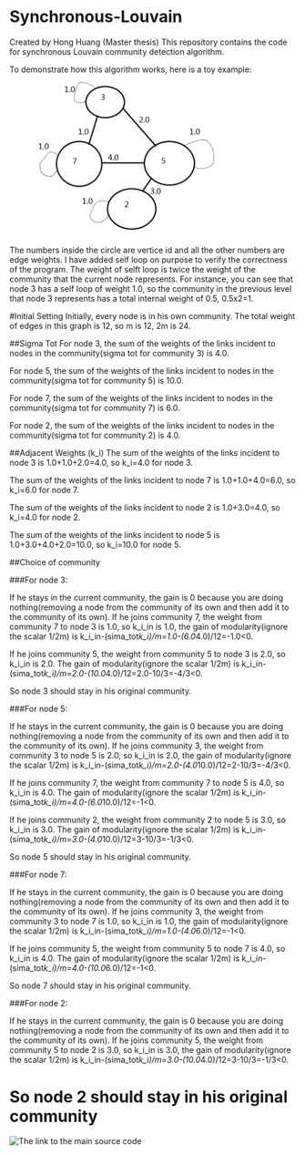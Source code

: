 Synchronous-Louvain
===================
Created by Hong Huang
(Master thesis)
This repository contains the code for synchronous Louvain community detection algorithm. 

To demonstrate how this algorithm works, here is a toy example:
![The toy example](simulation.png)

The numbers inside the circle are vertice id and all the other numbers are edge weights. I have added self loop on purpose to verify the correctness of the program. The weight of selft loop is twice the weight of the community that the current node represents. For instance, you can see that node 3 has a self loop of weight 1.0, so the community in the previous level that node 3 represents has a total internal weight of 0.5, 0.5x2=1.

#Initial Setting
Initially, every node is in his own community. The total weight of edges in this graph is 12, so m is 12, 2m is 24.

##Sigma Tot
For node 3, the sum of the weights of the links incident to nodes in the community(sigma tot for community 3) is 4.0. 

For node 5, the sum of the weights of the links incident to nodes in the community(sigma tot for community 5) is 10.0. 

For node 7, the sum of the weights of the links incident to nodes in the community(sigma tot for community 7) is 6.0.  

For node 2, the sum of the weights of the links incident to nodes in the community(sigma tot for community 2) is 4.0.


##Adjacent Weights (k_i)
The sum of the weights of the links incident to node 3 is 1.0+1.0+2.0=4.0, so k_i=4.0 for node 3. 

The sum of the weights of the links incident to node 7 is 1.0+1.0+4.0=6.0, so k_i=6.0 for node 7.

The sum of the weights of the links incident to node 2 is 1.0+3.0=4.0, so k_i=4.0 for node 2.

The sum of the weights of the links incident to node 5 is 1.0+3.0+4.0+2.0=10.0, so k_i=10.0 for node 5.


##Choice of community

###For node 3:

If he stays in the current community, the gain is 0 because you are doing nothing(removing a node from the community of its own and then add it to the community of its own). If he joins community 7, the weight from community 7 to node 3 is 1.0, so k_i_in is 1.0, the gain of modularity(ignore the scalar 1/2m) is k_i_in-(sima_tot*k_i)/m=1.0-(6.0*4.0)/12=-1.0<0. 

If he joins community 5, the weight from community 5 to node 3 is 2.0, so k_i_in is 2.0. The gain of modularity(ignore the scalar 1/2m) is k_i_in-(sima_tot*k_i)/m=2.0-(10.0*4.0)/12=2.0-10/3=-4/3<0.

So node 3 should stay in his original community.

###For node 5:

If he stays in the current community, the gain is 0 because you are doing nothing(removing a node from the community of its own and then add it to the community of its own). If he joins community 3, the weight from community 3 to node 5 is 2.0, so k_i_in is 2.0, the gain of modularity(ignore the scalar 1/2m) is k_i_in-(sima_tot*k_i)/m=2.0-(4.0*10.0)/12=2-10/3=-4/3<0. 

If he joins community 7, the weight from community 7 to node 5 is 4.0, so k_i_in is 4.0. The gain of modularity(ignore the scalar 1/2m) is k_i_in-(sima_tot*k_i)/m=4.0-(6.0*10.0)/12=-1<0.

If he joins community 2, the weight from community 2 to node 5 is 3.0, so k_i_in is 3.0. The gain of modularity(ignore the scalar 1/2m) is k_i_in-(sima_tot*k_i)/m=3.0-(4.0*10.0)/12=3-10/3=-1/3<0.

So node 5 should stay in his original community.

###For node 7:

If he stays in the current community, the gain is 0 because you are doing nothing(removing a node from the community of its own and then add it to the community of its own). If he joins community 3, the weight from community 3 to node 7 is 1.0, so k_i_in is 1.0, the gain of modularity(ignore the scalar 1/2m) is k_i_in-(sima_tot*k_i)/m=1.0-(4.0*6.0)/12=-1<0. 

If he joins community 5, the weight from community 5 to node 7 is 4.0, so k_i_in is 4.0. The gain of modularity(ignore the scalar 1/2m) is k_i_in-(sima_tot*k_i)/m=4.0-(10.0*6.0)/12=-1<0.

So node 7 should stay in his original community.

###For node 2:

If he stays in the current community, the gain is 0 because you are doing nothing(removing a node from the community of its own and then add it to the community of its own). If he joins community 5, the weight from community 5 to node 2 is 3.0, so k_i_in is 3.0, the gain of modularity(ignore the scalar 1/2m) is k_i_in-(sima_tot*k_i)/m=3.0-(10.0*4.0)/12=3-10/3=-1/3<0.

So node 2 should stay in his original community
=======

![The link to the main source code](https://github.com/HongHuangNeu/Synchronous-Louvain/blob/master/TE/src/tt/test.scala)

